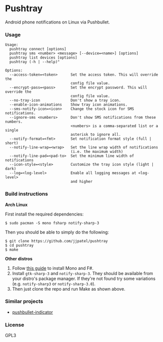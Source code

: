 # Pushtray

Android phone notifications on Linux via Pushbullet.

### Usage

```
Usage:
  pushtray connect [options]
  pushtray sms <number> <message> [--device=<name>] [options]
  pushtray list devices [options]
  pushtray (-h | --help)"

Options:
  --access-token=<token>      Set the access token. This will override the
                              config file value.
  --encrypt-pass=<pass>       Set the encrypt password. This will override the
                              config file value.
  --no-tray-icon              Don't show a tray icon.
  --enable-icon-animations    Show tray icon animations.
  --sms-notify-icon=<icon>    Change the stock icon for SMS notifications.
  --ignore-sms <numbers>      Don't show SMS notifications from these numbers.
                              <numbers> is a comma-separated list or a single
                              asterisk to ignore all.
  --notify-format=<fmt>       Set notification format style (full | short)
  --notify-line-wrap=<wrap>   Set the line wrap width of notifications
                              (i.e. the maximum width)
  --notify-line-pad=<pad-to>  Set the minimum line width of notifications
  --icon-style=<style>        Customize the tray icon style (light | dark)
  --log=<log-level>           Enable all logging messages at <log-level>
                              and higher
```

### Build instructions

**Arch Linux**

First install the required dependencies:
``` console
$ sudo pacman -S mono fsharp notify-sharp-3
```

Then you should be able to simply do the following:
``` console
$ git clone https://github.com/jjpatel/pushtray
$ cd pushtray
$ make
```

**Other distros**

1. Follow [this guide](http://fsharp.org/use/linux/) to install Mono and F#.
2. Install `gtk-sharp-3` and `notify-sharp-3`. They should be available from your distro's package manager. If they're not found try some variations (e.g. `notify-sharp3` or `notify-sharp-3.0`).
3. Then just clone the repo and run Make as shown above.

### Similar projects

* [pushbullet-indicator](http://www.atareao.es/tag/pushbullet-indicator/)

### License

GPL3
